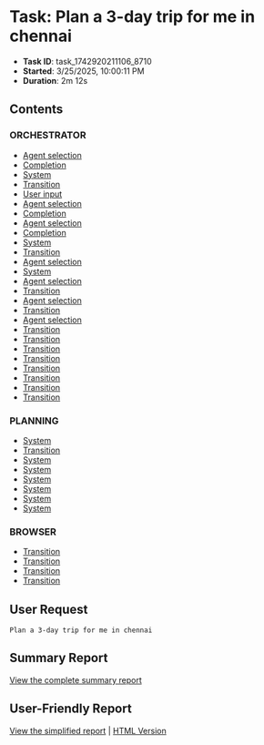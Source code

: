 # Task: Plan a 3-day trip for me in chennai

- **Task ID**: task_1742920211106_8710
- **Started**: 3/25/2025, 10:00:11 PM
- **Duration**: 2m 12s

## Contents

### ORCHESTRATOR

- [Agent selection](00_orchestrator/001_agent_selection/selection.md)
- [Completion](00_orchestrator/001_completion/completion.md)
- [System](00_orchestrator/001_system/system.md)
- [Transition](00_orchestrator/001_transition/transition.md)
- [User input](00_orchestrator/001_user_input/user_request.md)
- [Agent selection](00_orchestrator/002_agent_selection/selection.md)
- [Completion](00_orchestrator/002_completion/completion.md)
- [Agent selection](00_orchestrator/003_agent_selection/selection.md)
- [Completion](00_orchestrator/003_completion/completion.md)
- [System](00_orchestrator/003_system/system.md)
- [Transition](00_orchestrator/003_transition/transition.md)
- [Agent selection](00_orchestrator/004_agent_selection/selection.md)
- [System](00_orchestrator/004_system/system.md)
- [Agent selection](00_orchestrator/005_agent_selection/selection.md)
- [Transition](00_orchestrator/005_transition/transition.md)
- [Agent selection](00_orchestrator/006_agent_selection/selection.md)
- [Transition](00_orchestrator/006_transition/transition.md)
- [Agent selection](00_orchestrator/007_agent_selection/selection.md)
- [Transition](00_orchestrator/008_transition/transition.md)
- [Transition](00_orchestrator/009_transition/transition.md)
- [Transition](00_orchestrator/011_transition/transition.md)
- [Transition](00_orchestrator/012_transition/transition.md)
- [Transition](00_orchestrator/014_transition/transition.md)
- [Transition](00_orchestrator/015_transition/transition.md)
- [Transition](00_orchestrator/016_transition/transition.md)
- [Transition](00_orchestrator/017_transition/transition.md)

### PLANNING

- [System](01_planning/002_system/system.md)
- [Transition](01_planning/002_transition/transition.md)
- [System](01_planning/005_system/system.md)
- [System](01_planning/006_system/system.md)
- [System](01_planning/007_system/system.md)
- [System](01_planning/008_system/system.md)
- [System](01_planning/009_system/system.md)
- [System](01_planning/010_system/system.md)

### BROWSER

- [Transition](02_browser/004_transition/transition.md)
- [Transition](02_browser/007_transition/transition.md)
- [Transition](02_browser/010_transition/transition.md)
- [Transition](02_browser/013_transition/transition.md)


## User Request

```
Plan a 3-day trip for me in chennai
```

## Summary Report

[View the complete summary report](report/summary.md)

## User-Friendly Report

[View the simplified report](user-report/summary.md) | [HTML Version](user-report/summary.html)
